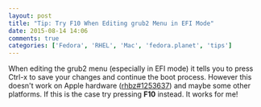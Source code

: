```yaml
---
layout: post
title: "Tip: Try F10 When Editing grub2 Menu in EFI Mode"
date: 2015-08-14 14:06
comments: true
categories: ['Fedora', 'RHEL', 'Mac', 'fedora.planet', 'tips']
---
```


When editing the grub2 menu (especially in EFI mode) it tells you to
press Ctrl-x to save your changes and continue the boot process.
However this doesn't work on Apple hardware
([rhbz#1253637](https://bugzilla.redhat.com/show_bug.cgi?id=1253637))
and maybe some other platforms. If this is the case try pressing **F10** 
instead. It works for me!



